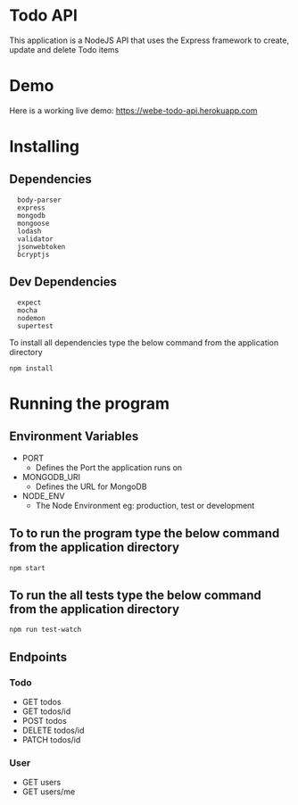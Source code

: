 # Todo API

This application is a NodeJS API that uses the Express framework to create, update and delete Todo items

# Demo

Here is a working live demo: https://webe-todo-api.herokuapp.com


# Installing
## Dependencies
```
  body-parser
  express
  mongodb
  mongoose
  lodash
  validator
  jsonwebtoken
  bcryptjs

```

## Dev Dependencies
```
  expect
  mocha
  nodemon
  supertest

```
To install all dependencies type the below command from the application directory

```
npm install

```
# Running the program

## Environment Variables
- PORT
  - Defines the Port the application runs on
- MONGODB_URI
  - Defines the URL for MongoDB
- NODE_ENV
  - The Node Environment eg: production, test or development

## To to run the program type the below command from the application directory

```
npm start

```

## To run the all tests type the below command from the application directory

```
npm run test-watch

```
## Endpoints
### Todo
- GET todos
- GET todos/id
- POST todos
- DELETE todos/id
- PATCH todos/id

### User
- GET users
- GET users/me
